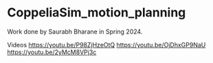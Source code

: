 # CoppeliaSim_motion_planning
Work done by Saurabh Bharane in Spring 2024.

Videos
https://youtu.be/P98ZjHzeOtQ
https://youtu.be/OjDhxGP9NaU
https://youtu.be/2yMcM8VPj3c
